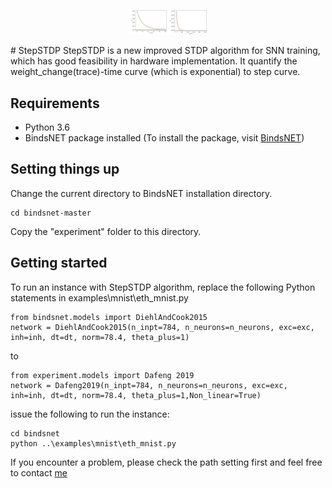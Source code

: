 <p align="center"><img width="25%" src="images/STDP.jpg"/></p>
# StepSTDP
StepSTDP is a new improved STDP algorithm for SNN training, which has good feasibility in hardware implementation.
It quantify the weight_change(trace)-time curve (which is exponential) to step curve.

## Requirements
- Python 3.6
- BindsNET package installed (To install the package, visit [BindsNET](https://github.com/Hananel-Hazan/bindsnet))
## Setting things up
Change the current directory to BindsNET installation directory.
```
cd bindsnet-master
```
Copy the "experiment" folder to this directory.

## Getting started
To run an instance with StepSTDP algorithm, replace the following Python statements in examples\mnist\eth_mnist.py 
```
from bindsnet.models import DiehlAndCook2015
network = DiehlAndCook2015(n_inpt=784, n_neurons=n_neurons, exc=exc, inh=inh, dt=dt, norm=78.4, theta_plus=1)
```
to
```
from experiment.models import Dafeng 2019
network = Dafeng2019(n_inpt=784, n_neurons=n_neurons, exc=exc, inh=inh, dt=dt, norm=78.4, theta_plus=1,Non_linear=True)
```
issue the following to run the instance:
```
cd bindsnet
python ..\examples\mnist\eth_mnist.py
```
If you encounter a problem, please check the path setting first and feel free to contact [me](dafhuang@outlook.com)

